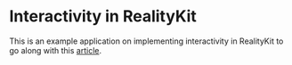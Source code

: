 # Interactivity in RealityKit

This is an example application on implementing interactivity in RealityKit to go along with this [article](https://codingxr.com/articles/interactivity-in-realitykit/).